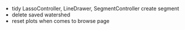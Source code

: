 - tidy LassoController, LineDrawer, SegmentController create segment
- delete saved watershed
- reset plots when comes to browse page
